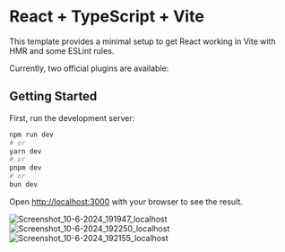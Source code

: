 # React + TypeScript + Vite

This template provides a minimal setup to get React working in Vite with HMR and some ESLint rules.

Currently, two official plugins are available:
## Getting Started

First, run the development server:

```bash
npm run dev
# or
yarn dev
# or
pnpm dev
# or
bun dev
```

Open [http://localhost:3000](http://localhost:5173) with your browser to see the result.

![Screenshot_10-6-2024_191947_localhost](https://github.com/Ikuzweshema/react-notes-app/assets/163114861/fe4f92ae-28d2-408d-b348-c8e904954eb4)
![Screenshot_10-6-2024_192250_localhost](https://github.com/Ikuzweshema/react-notes-app/assets/163114861/d8e930e2-5e69-49ef-862a-7b2a0065e986)
![Screenshot_10-6-2024_192155_localhost](https://github.com/Ikuzweshema/react-notes-app/assets/163114861/b50d7632-48f5-4e87-af3f-cb6c87f65009)

